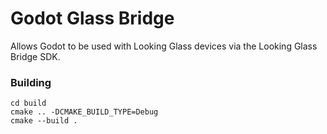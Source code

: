 # Godot Glass Bridge
Allows Godot to be used with Looking Glass devices via the Looking Glass Bridge SDK.

### Building

```
cd build
cmake .. -DCMAKE_BUILD_TYPE=Debug
cmake --build .
```
